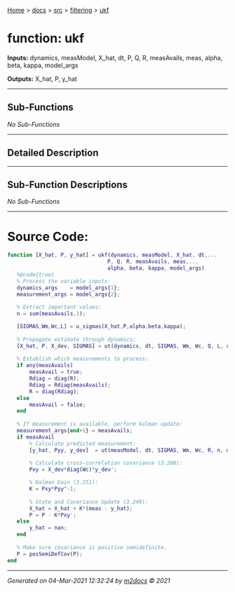 [Home](../../../index.md) > [docs](../../../docs_index.md) > [src](../../src_index.md) > [filtering](../filtering_index.md) > [ukf](ukf_index.md)  


# function: ukf



**Inputs:** dynamics, measModel, X_hat, dt, P, Q, R, measAvails, meas, alpha, beta, kappa, model_args

**Outputs:** X_hat, P, y_hat

 ***

## Sub-Functions

*No Sub-Functions*

 ***

## Detailed Description



 ***

## Sub-Function Descriptions

*No Sub-Functions*

 
 *** 

# Source Code:

 ```matlab 
 function [X_hat, P, y_hat] = ukf(dynamics, measModel, X_hat, dt,...
                                 P, Q, R, measAvails, meas,...
                                 alpha, beta, kappa, model_args)
    %@code{true}
    % Process the variable inputs:
    dynamics_args    = model_args{1};
    measurement_args = model_args{2};
    
    % Extract important values:
    n = sum(measAvails,1);

    [SIGMAS,Wm,Wc,L] = u_sigmas(X_hat,P,alpha,beta,kappa);
    
    % Propagate estimate through dynamics:
    [X_hat, P, X_dev, SIGMAS] = ut(dynamics, dt, SIGMAS, Wm, Wc, Q, L, dynamics_args{:});
    
    % Establish which measurements to process:
    if any(measAvails)
        measAvail = true;
        Rdiag = diag(R);
        Rdiag = Rdiag(measAvails);
        R = diag(Rdiag);       
    else
        measAvail = false;
    end
    
    % If measurement is available, perform kalman update:
    measurement_args{end+1} = measAvails;
    if measAvail
        % Calculate predicted measurement:
        [y_hat, Pyy, y_dev]  = ut(measModel, dt, SIGMAS, Wm, Wc, R, n, measurement_args{:});
        
        % Calculate cross-correlation covariance (3.266):
        Pxy = X_dev*diag(Wc)*y_dev';

        % Kalman Gain (3.251):
        K = Pxy*Pyy^-1;
        
        % State and Covariance Update (3.249):
        X_hat = X_hat + K*(meas - y_hat);
        P = P - K*Pxy';
    else
        y_hat = nan;
    end
    
    % Make sure covariance is positive semidefinite.
    P = posSemiDefCov(P);
end 
``` 
 
***

*Generated on 04-Mar-2021 12:32:24 by [m2docs](https://github.com/crgnam-research/m2docs) © 2021*
